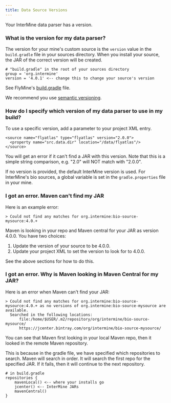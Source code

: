 ```yaml
---
title: Data Source Versions
---
```


Your InterMine data parser has a version.

### What is the version for my data parser?

The version for your mine's custom source is the `version` value in the `build.gradle` file in your sources directory. When you install your source, the JAR of the correct version will be created.

```text
# "build.gradle" in the root of your sources directory
group = 'org.intermine'
version = '4.0.1' <-- change this to change your source's version
```

See FlyMine's [build.gradle](https://github.com/intermine/flymine-bio-sources/blob/master/build.gradle#L26) file.

We recommend you use [semantic versioning](https://semver.org/).

### How do I specify which version of my data parser to use in my build?

To use a specific version, add a parameter to your project XML entry.

```markup
<source name="flyatlas" type="flyatlas" version="2.0.0">
  <property name="src.data.dir" location="/data/flyatlas"/>
</source>
```

You will get an error if it can't find a JAR with this version. Note that this is a simple string comparison, e.g. "2.0" will NOT match with "2.0.0".

If no version is provided, the default InterMine version is used. For InterMine's bio sources, a global variable is set in the `gradle.properties` file in your mine.

### I got an error. Maven can't find my JAR

Here is an example error:

```text
> Could not find any matches for org.intermine:bio-source-mysource:4.0.+
```

Maven is looking in your repo and Maven central for your JAR as version 4.0.0. You have two choices:

1. Update the version of your source to be 4.0.0.
2. Update your project XML to set the version to look for to 4.0.0.

See the above sections for how to do this.

### I got an error. Why is Maven looking in Maven Central for my JAR?

Here is an error when Maven can't find your JAR:

```text
> Could not find any matches for org.intermine:bio-source-mysource:4.0.+ as no versions of org.intermine:bio-source-mysource are available.
  Searched in the following locations:
      file:/home/$USER/.m2/repository/org/intermine/bio-source-mysource/
      https://jcenter.bintray.com/org/intermine/bio-source-mysource/
```

You can see that Maven first looking in your local Maven repo, then it looked in the remote Maven repository.

This is because in the gradle file, we have specified which repositories to search. Maven will search in order. It will search the first repo for the specified JAR. If it fails, then it will continue to the next repository.

```text
# in build.gradle
repositories {
    mavenLocal() <-- where your installs go
    jcenter() <-- InterMine JARs
    mavenCentral() 
}
```

